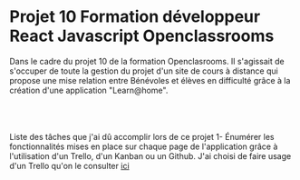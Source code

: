 # Projet 10 Formation développeur React Javascript Openclassrooms
Dans le cadre du projet 10 de la formation Openclasrooms. Il s'agissait de s'occuper de toute la gestion du projet d'un site de cours à distance qui propose une mise relation entre Bénévoles et élèves en difficulté grâce à la création d'une application "Learn@home".
<br>
<br>
<br>
<br>

Liste des tâches que j'ai dû accomplir lors de ce projet 
1- Énumérer les fonctionnalités mises en place sur chaque page de l'application grâce à l'utilisation d'un Trello, d'un Kanban ou un Github. J'ai choisi de faire usage d'un Trello qu'on le consulter [ici](https://trello.com/b/BptxSvM5/learnhome)